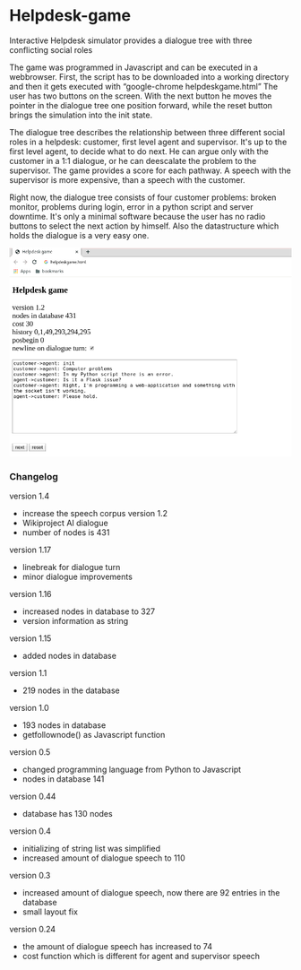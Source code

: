 # Helpdesk-game
Interactive Helpdesk simulator provides a dialogue tree with three conflicting social roles

The game was programmed in Javascript and can be executed in a webbrowser. First, the script has to be downloaded into a working directory and then it gets executed with “google-chrome helpdeskgame.html” The user has two buttons on the screen. With the next button he moves the pointer in the dialogue tree one position forward, while the reset button brings the simulation into the init state.

The dialogue tree describes the relationship between three different social roles in a helpdesk: customer, first level agent and supervisor. It's up to the first level agent, to decide what to do next. He can argue only with the customer in a 1:1 dialogue, or he can deescalate the problem to the supervisor. The game provides a score for each pathway. A speech with the supervisor is more expensive, than a speech with the customer.

Right now, the dialogue tree consists of four customer problems: broken monitor, problems during login, error in a python script and server downtime. It's only a minimal software because the user has no radio buttons to select the next action by himself. Also the datastructure which holds the dialogue is a very easy one.

![screenshot](screenshot.png)

### Changelog
version 1.4
- increase the speech corpus
version 1.2
- Wikiproject AI dialogue
- number of nodes is 431

version 1.17

- linebreak for dialogue turn
- minor dialogue improvements

version 1.16

- increased nodes in database to 327
- version information as string

version 1.15

- added nodes in database

version 1.1

- 219 nodes in the database

version 1.0

- 193 nodes in database
- getfollownode() as Javascript function

version 0.5

- changed programming language from Python to Javascript
- nodes in database 141

version 0.44

- database has 130 nodes
  
version 0.4

- initializing of string list was simplified
- increased amount of dialogue speech to 110
 
 version 0.3

- increased amount of dialogue speech, now there are 92 entries in the database
- small layout fix
 
version 0.24

- the amount of dialogue speech has increased to 74
- cost function which is different for agent and supervisor speech


